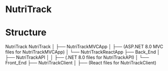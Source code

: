 # NutriTrack
# Structure 
NutriTrack
NutriTrack
│
├── NutriTrackMVCApp
│   ├── (ASP.NET 8.0 MVC files for NutriTrackMVCApp)
│
└── NutriTrackReactApp
    ├── Back_End
    │   ├── NutriTrackAPI
    │   │    ├── (.NET 8.0 files for NutriTrackAPI)
    │
    └── Front_End
        ├── NutriTrackClient
        │    ├── (React files for NutriTrackClient)
